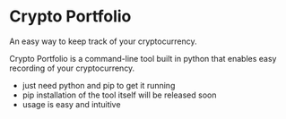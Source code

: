 # Crypto Portfolio

An easy way to keep track of your cryptocurrency.

Crypto Portfolio is a command-line tool built in python that enables easy recording of your cryptocurrency.
  - just need python and pip to get it running
  - pip installation of the tool itself will be released soon
  - usage is easy and intuitive
  
  
